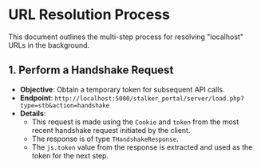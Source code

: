 # URL Resolution Process

This document outlines the multi-step process for resolving "localhost" URLs in the background.

## 1. Perform a Handshake Request

- **Objective**: Obtain a temporary token for subsequent API calls.
- **Endpoint**: `http://localhost:5000/stalker_portal/server/load.php?type=stb&action=handshake`
- **Details**:
    - This request is made using the `Cookie` and `token` from the most recent handshake request initiated by the client.
    - The response is of type `THandshakeResponse`.
    - The `js.token` value from the response is extracted and used as the token for the next step.

